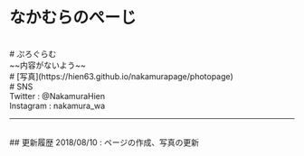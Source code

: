 #  なかむらのぺーじ
<br>
#  ぷろぐらむ
<br>
~~内容がないよう~~
<br>
#  [写真](https://hien63.github.io/nakamurapage/photopage)
<br>
#  SNS
<br>
Twitter : @NakamuraHien <br>
Instagram : nakamura_wa
<br>

***
<br>
## 更新履歴
2018/08/10 : ページの作成、写真の更新
